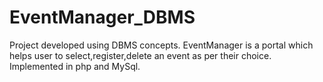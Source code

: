 # EventManager_DBMS
Project developed using DBMS concepts.
EventManager is a portal which helps user to select,register,delete an event as per their choice.
Implemented in php and MySql.
